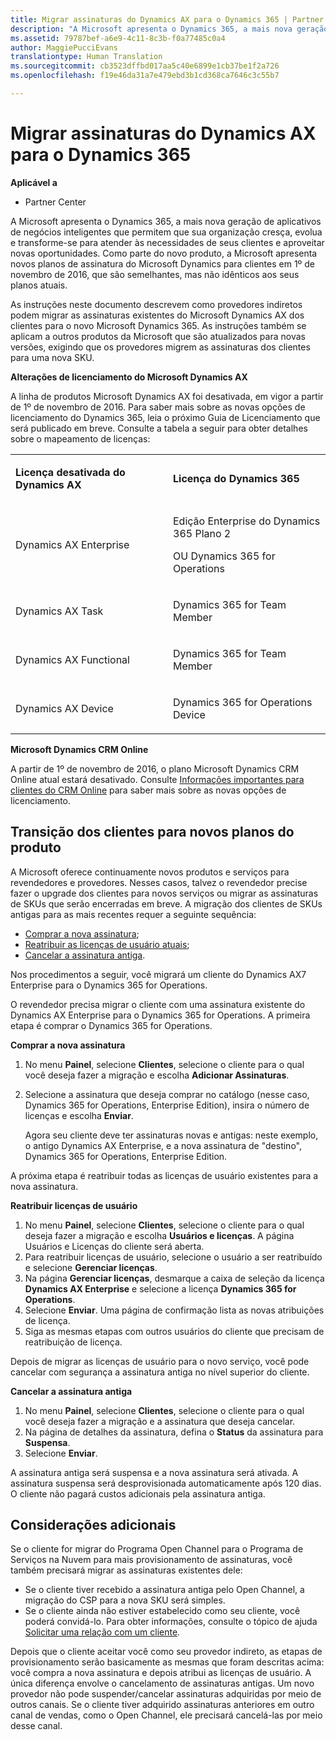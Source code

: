 ```yaml
---
title: Migrar assinaturas do Dynamics AX para o Dynamics 365 | Partner Center
description: "A Microsoft apresenta o Dynamics 365, a mais nova geração de aplicativos de negócios inteligentes que permitem que sua organização cresça, evolua e transforme-se para atender às necessidades de seus clientes e aproveitar novas oportunidades."
ms.assetid: 79787bef-a6e9-4c11-8c3b-f0a77485c0a4
author: MaggiePucciEvans
translationtype: Human Translation
ms.sourcegitcommit: cb3523dffbd017aa5c40e6899e1cb37be1f2a726
ms.openlocfilehash: f19e46da31a7e479ebd3b1cd368ca7646c3c55b7

---
```


# Migrar assinaturas do Dynamics AX para o Dynamics 365

**Aplicável a**

-  Partner Center

A Microsoft apresenta o Dynamics 365, a mais nova geração de aplicativos de negócios inteligentes que permitem que sua organização cresça, evolua e transforme-se para atender às necessidades de seus clientes e aproveitar novas oportunidades. Como parte do novo produto, a Microsoft apresenta novos planos de assinatura do Microsoft Dynamics para clientes em 1º de novembro de 2016, que são semelhantes, mas não idênticos aos seus planos atuais.

As instruções neste documento descrevem como provedores indiretos podem migrar as assinaturas existentes do Microsoft Dynamics AX dos clientes para o novo Microsoft Dynamics 365. As instruções também se aplicam a outros produtos da Microsoft que são atualizados para novas versões, exigindo que os provedores migrem as assinaturas dos clientes para uma nova SKU.

**Alterações de licenciamento do Microsoft Dynamics AX**

A linha de produtos Microsoft Dynamics AX foi desativada, em vigor a partir de 1º de novembro de 2016. Para saber mais sobre as novas opções de licenciamento do Dynamics 365, leia o próximo Guia de Licenciamento que será publicado em breve. Consulte a tabela a seguir para obter detalhes sobre o mapeamento de licenças:

<table>
<colgroup>
<col width="50%" />
<col width="50%" />
</colgroup>
<tbody>
<tr class="odd">
<td><p><strong>Licença desativada do Dynamics AX</strong></p></td>
<td><p><strong>Licença do Dynamics 365</strong></p></td>
</tr>
<tr class="even">
<td><p>Dynamics AX Enterprise</p></td>
<td><p>Edição Enterprise do Dynamics 365 Plano 2</p>
<p>OU Dynamics 365 for Operations</p></td>
</tr>
<tr class="odd">
<td><p>Dynamics AX Task</p></td>
<td><p>Dynamics 365 for Team Member</p></td>
</tr>
<tr class="even">
<td><p>Dynamics AX Functional</p></td>
<td><p>Dynamics 365 for Team Member</p></td>
</tr>
<tr class="odd">
<td><p>Dynamics AX Device</p></td>
<td><p>Dynamics 365 for Operations Device</p></td>
</tr>
</tbody>
</table>

 

**Microsoft Dynamics CRM Online**

A partir de 1º de novembro de 2016, o plano Microsoft Dynamics CRM Online atual estará desativado. Consulte [Informações importantes para clientes do CRM Online](https://go.microsoft.com/fwlink/?linkid=831667) para saber mais sobre as novas opções de licenciamento.

## Transição dos clientes para novos planos do produto


A Microsoft oferece continuamente novos produtos e serviços para revendedores e provedores. Nesses casos, talvez o revendedor precise fazer o upgrade dos clientes para novos serviços ou migrar as assinaturas de SKUs que serão encerradas em breve. A migração dos clientes de SKUs antigas para as mais recentes requer a seguinte sequência:

-   [Comprar a nova assinatura](#manual-subscription-migration-purchasenewsubsc);
-   [Reatribuir as licenças de usuário atuais](#manual-subscription-migration-reassignlicenses);
-   [Cancelar a assinatura antiga](#manual-subscription-migration-cancelsubscriptions).

Nos procedimentos a seguir, você migrará um cliente do Dynamics AX7 Enterprise para o Dynamics 365 for Operations.

<a href="" id="purchasenewsubsc"></a>
O revendedor precisa migrar o cliente com uma assinatura existente do Dynamics AX Enterprise para o Dynamics 365 for Operations. A primeira etapa é comprar o Dynamics 365 for Operations.

**Comprar a nova assinatura**

1.  No menu **Painel**, selecione **Clientes**, selecione o cliente para o qual você deseja fazer a migração e escolha **Adicionar Assinaturas**.
2.  Selecione a assinatura que deseja comprar no catálogo (nesse caso, Dynamics 365 for Operations, Enterprise Edition), insira o número de licenças e escolha **Enviar**.

    Agora seu cliente deve ter assinaturas novas e antigas: neste exemplo, o antigo Dynamics AX Enterprise, e a nova assinatura de "destino", Dynamics 365 for Operations, Enterprise Edition.

<a href="" id="reassignlicenses"></a>
A próxima etapa é reatribuir todas as licenças de usuário existentes para a nova assinatura.

**Reatribuir licenças de usuário**

1.  No menu **Painel**, selecione **Clientes**, selecione o cliente para o qual deseja fazer a migração e escolha **Usuários e licenças**. A página Usuários e Licenças do cliente será aberta.
2.  Para reatribuir licenças de usuário, selecione o usuário a ser reatribuído e selecione **Gerenciar licenças**.
3.  Na página **Gerenciar licenças**, desmarque a caixa de seleção da licença **Dynamics AX Enterprise** e selecione a licença **Dynamics 365 for Operations**.
4.  Selecione **Enviar**. Uma página de confirmação lista as novas atribuições de licença.
5.  Siga as mesmas etapas com outros usuários do cliente que precisam de reatribuição de licença.

<a href="" id="cancelsubscriptions"></a>
Depois de migrar as licenças de usuário para o novo serviço, você pode cancelar com segurança a assinatura antiga no nível superior do cliente.

**Cancelar a assinatura antiga**

1.  No menu **Painel**, selecione **Clientes**, selecione o cliente para o qual você deseja fazer a migração e a assinatura que deseja cancelar.
2.  Na página de detalhes da assinatura, defina o **Status** da assinatura para **Suspensa**.
3.  Selecione **Enviar**.

A assinatura antiga será suspensa e a nova assinatura será ativada. A assinatura suspensa será desprovisionada automaticamente após 120 dias. O cliente não pagará custos adicionais pela assinatura antiga.

## Considerações adicionais


Se o cliente for migrar do Programa Open Channel para o Programa de Serviços na Nuvem para mais provisionamento de assinaturas, você também precisará migrar as assinaturas existentes dele:

-   Se o cliente tiver recebido a assinatura antiga pelo Open Channel, a migração do CSP para a nova SKU será simples.
-   Se o cliente ainda não estiver estabelecido como seu cliente, você poderá convidá-lo. Para obter informações, consulte o tópico de ajuda [Solicitar uma relação com um cliente](https://msdn.microsoft.com/en-us/library/partnercenter/mt750320.aspx).

Depois que o cliente aceitar você como seu provedor indireto, as etapas de provisionamento serão basicamente as mesmas que foram descritas acima: você compra a nova assinatura e depois atribui as licenças de usuário. A única diferença envolve o cancelamento de assinaturas antigas. Um novo provedor não pode suspender/cancelar assinaturas adquiridas por meio de outros canais. Se o cliente tiver adquirido assinaturas anteriores em outro canal de vendas, como o Open Channel, ele precisará cancelá-las por meio desse canal.

 

 






<!--HONumber=Jan17_HO2-->


